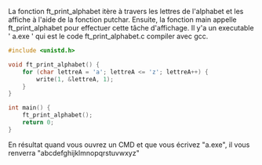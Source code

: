 La fonction ft_print_alphabet itère à travers les lettres de l'alphabet et les affiche à l'aide de la fonction putchar. Ensuite, la fonction main appelle ft_print_alphabet pour effectuer cette tâche d'affichage.
Il y'a un executable ' a.exe ' qui est le code ft_print_alphabet.c compiler avec gcc.

```c
#include <unistd.h>

void ft_print_alphabet() {
    for (char lettreA = 'a'; lettreA <= 'z'; lettreA++) {
        write(1, &lettreA, 1);
    }
}

int main() {
    ft_print_alphabet();
    return 0;
}
```
En résultat quand vous ouvrez un CMD et que vous écrivez "a.exe", il vous renverra "abcdefghijklmnopqrstuvwxyz"
